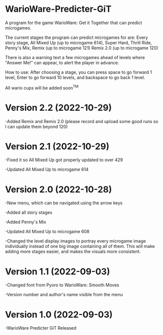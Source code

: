 # WarioWare-Predicter-GiT
A program for the game WarioWare: Get it Together that can predict microgames.

The current stages the program can predict microgames for are: 
Every story stage,
All Mixed Up (up to microgame 614), 
Super Hard,
Thrill Ride,
Penny's Mix,
Remix (up to microgame 121)
Remix 2.0 (up to microgame 120)

There is also a warning text a few microgames ahead of levels where "Answer Me!" can appear, to alert the player in advance.

How to use: After choosing a stage, you can press space to go forward 1 level, Enter to go forward 10 levels, and backspace to go back 1 level.

All wario cups will be added soon<sup>TM</sup>

# Version 2.2 (2022-10-29)

-Added Remix and Remix 2.0 (please record and upload some good runs so I can update them beyond 120)

# Version 2.1 (2022-10-29)

-Fixed it so All Mixed Up got properly updated to over 429

-Updated All Mixed Up to microgame 614

# Version 2.0 (2022-10-28)

-New menu, which can be navigated using the arrow keys

-Added all story stages

-Added Penny's Mix

-Updated All Mixed Up to microgame 608

-Changed the level display images to portray every microgame image individually instead of one big image containing all of them. This will make adding more stages easier, and makes the visuals more consistent.

# Version 1.1 (2022-09-03)

-Changed font from Pyoro to WarioWare: Smooth Moves

-Version number and author's name visible from the menu

# Version 1.0 (2022-09-03)

-WarioWare Predicter GiT Released
